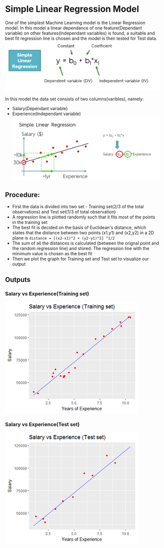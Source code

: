 # Simple Linear Regression Model
One of the simplest Machine Learning model is the Linear Regression model.
In this model a linear dependance of one feature(Dependant variable) on other features(Independant variables) is found, a suitable and best fit regression line is chosen and the model is then tested for Test data.
![](img/linear_regression1.png)

In this model the data set consists of two columns(varibles), namely:
* Salary(Dependant variable)
* Experience(Independant variable)
![](img/linear_regression2.png)

## Procedure:
* First the data is  divided into two set - Training set(2/3 of the total observations) and Test set(1/3 of total observation)
* A regression line is plotted randomly such that it fits most of the points in the training set
* The best fit is decided on the basis of Euclidean's distance, which states that the distance between two points (x1,y1) and (x2,y2) in a 2D plane is 
`distance = [(x2-x1)^2 + (y2-y1)^2] ^1/2`
* The sum of all the distances is calculated (between the orignal point and the random regression line) and stored. The regression line with the minimum value is chosen as the best fit
* Then we plot the graph for Training set and Test set to visualize our output

## Outputs
### Salary vs Experience(Training set)
![](img/training_set.png)

### Salary vs Experience(Test set)
![](img/test_set.png)
